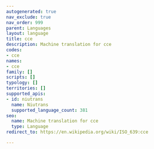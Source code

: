 ```yaml
---
autogenerated: true
nav_exclude: true
nav_order: 999
parent: Languages
layout: language
title: cce
description: Machine translation for cce
codes:
- cce
names:
- cce
family: []
scripts: []
typology: []
territories: []
supported_apis:
- id: niutrans
  name: Niutrans
  supported_language_count: 381
seo:
  name: Machine translation for cce
  type: Language
redirect_to: https://en.wikipedia.org/wiki/ISO_639:cce

---
```


